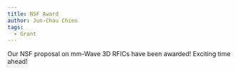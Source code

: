 ```yaml
---
title: NSF Award
author: Jun-Chau Chien
tags:    
  - Grant 
---
```

Our NSF proposal on mm-Wave 3D RFICs have been awarded! Exciting time ahead!
